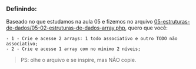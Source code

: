 ### Definindo:

Baseado no que estudamos na aula 05 e fizemos no arquivo [05-estruturas-de-dados/05-02-estruturas-de-dados-array.php](../05-02-estruturas-de-dados-array.php), quero que você:

    - 1 - Crie e acesse 2 arrays: 1 todo associativo e outro TODO não associativo;
    - 2 - Crie e acesse 1 array com no mínimo 2 níveis;

> PS: olhe o arquivo e se inspire, mas NÃO copie.

